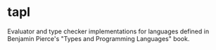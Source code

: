 tapl
====

Evaluator and type checker implementations for languages defined in Benjamin Pierce's "Types and Programming Languages" book.
